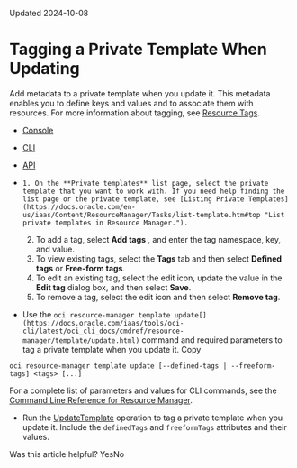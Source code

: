 Updated 2024-10-08
# Tagging a Private Template When Updating
Add metadata to a private template when you update it. This metadata enables you to define keys and values and to associate them with resources.
For more information about tagging, see [Resource Tags](https://docs.oracle.com/iaas/Content/General/Concepts/resourcetags.htm).
  * [Console](https://docs.oracle.com/en-us/iaas/Content/ResourceManager/Tasks/tag-update-template.htm)
  * [CLI](https://docs.oracle.com/en-us/iaas/Content/ResourceManager/Tasks/tag-update-template.htm)
  * [API](https://docs.oracle.com/en-us/iaas/Content/ResourceManager/Tasks/tag-update-template.htm)


  *     1. On the **Private templates** list page, select the private template that you want to work with. If you need help finding the list page or the private template, see [Listing Private Templates](https://docs.oracle.com/en-us/iaas/Content/ResourceManager/Tasks/list-template.htm#top "List private templates in Resource Manager.").
    2. To add a tag, select **Add tags** , and enter the tag namespace, key, and value.
    3. To view existing tags, select the **Tags** tab and then select **Defined tags** or **Free-form tags**.
    4. To edit an existing tag, select the edit icon, update the value in the **Edit tag** dialog box, and then select **Save**.
    5. To remove a tag, select the edit icon and then select **Remove tag**.
  * Use the `oci resource-manager template update[](https://docs.oracle.com/iaas/tools/oci-cli/latest/oci_cli_docs/cmdref/resource-manager/template/update.html)` command and required parameters to tag a private template when you update it.
Copy
```
oci resource-manager template update [--defined-tags | --freeform-tags] <tags> [...]
```

For a complete list of parameters and values for CLI commands, see the [Command Line Reference for Resource Manager](https://docs.oracle.com/iaas/tools/oci-cli/latest/oci_cli_docs/cmdref/resource-manager.html).
  * Run the [UpdateTemplate](https://docs.oracle.com/iaas/api/#/en/resourcemanager/latest/Template/UpdateTemplate) operation to tag a private template when you update it. Include the `definedTags` and `freeformTags` attributes and their values.


Was this article helpful?
YesNo

